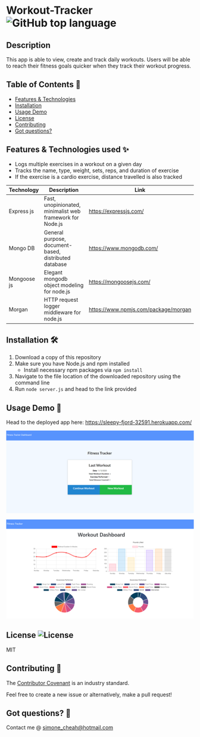 # Workout-Tracker ![GitHub top language](https://img.shields.io/github/languages/top/smcheah/Workout-Tracker)

## Description <!-- omit in toc -->

This app is able to view, create and track daily workouts.
Users will be able to reach their fitness goals quicker when they track their workout progress.

## Table of Contents :paperclip:

-   [Features & Technologies](#features--technologies-used-sparkles)
-   [Installation](#installation-hammer_and_wrench)
-   [Usage Demo](#usage-demo-gift)
-   [License](#license-)
-   [Contributing](#contributing-clinking_glasses)
-   [Got questions?](#got-questions-thinking)

## Features & Technologies used :sparkles:

-   Logs multiple exercises in a workout on a given day
-   Tracks the name, type, weight, sets, reps, and duration of exercise
-   If the exercise is a cardio exercise, distance travelled is also tracked

| Technology  | Description                                               | Link                                 |
| ----------- | --------------------------------------------------------- | ------------------------------------ |
| Express js  | Fast, unopinionated, minimalist web framework for Node.js | https://expressjs.com/               |
| Mongo DB    | General purpose, document-based, distributed database     | https://www.mongodb.com/             |
| Mongoose js | Elegant mongodb object modeling for node.js               | https://mongoosejs.com/              |
| Morgan      | HTTP request logger middleware for node.js                | https://www.npmjs.com/package/morgan |

## Installation :hammer_and_wrench:

1. Download a copy of this repository
2. Make sure you have Node.js and npm installed
    - Install necessary npm packages via `npm install`
3. Navigate to the file location of the downloaded repository using the command line
4. Run `node server.js` and head to the link provided

## Usage Demo :gift:

Head to the deployed app here: https://sleepy-fjord-32591.herokuapp.com/

![home page](https://github.com/smcheah/Workout-Tracker/blob/main/demo/home.PNG)

![stats page](https://github.com/smcheah/Workout-Tracker/blob/main/demo/stats.PNG)

## License ![License](https://img.shields.io/github/license/smcheah/Workout-Tracker)

MIT

## Contributing :clinking_glasses:

The [Contributor Covenant](https://www.contributor-covenant.org/) is an industry standard.

Feel free to create a new issue or alternatively, make a pull request!

## Got questions? :thinking:

Contact me @ simone_cheah@hotmail.com
